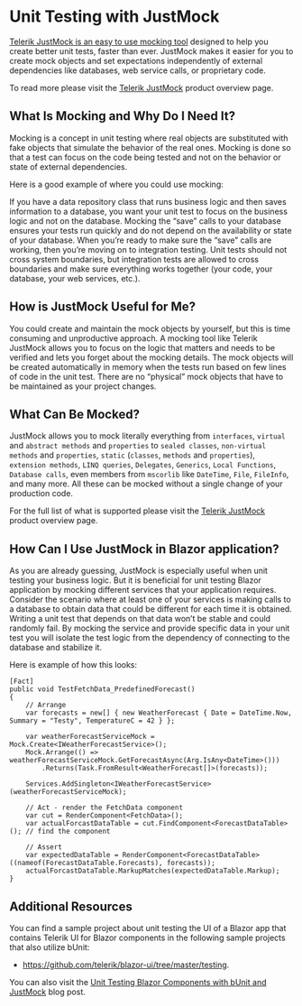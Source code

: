 
# Unit Testing with JustMock

<a href="https://www.telerik.com/products/mocking.aspx" target="_blank">Telerik JustMock is an easy to use mocking tool</a> designed to help you create better unit tests, faster than ever. JustMock makes it easier for you to create mock objects and set expectations independently of external dependencies like databases, web service calls, or proprietary code.

To read more please visit the <a href="https://www.telerik.com/products/mocking.aspx" target="_blank">Telerik JustMock</a> product overview page.

## What Is Mocking and Why Do I Need It?

Mocking is a concept in unit testing where real objects are substituted with fake objects that simulate the behavior of the real ones. Mocking is done so that a test can focus on the code being tested and not on the behavior or state of external dependencies.

Here is a good example of where you could use mocking:

If you have a data repository class that runs business logic and then saves information to a database, you want your unit test to focus on the business logic and not on the database. Mocking the “save” calls to your database ensures your tests run quickly and do not depend on the availability or state of your database. When you’re ready to make sure the “save” calls are working, then you’re moving on to integration testing. Unit tests should not cross system boundaries, but integration tests are allowed to cross boundaries and make sure everything works together (your code, your database, your web services, etc.).

## How is JustMock Useful for Me?

You could create and maintain the mock objects by yourself, but this is time consuming and unproductive approach. A mocking tool like Telerik JustMock allows you to focus on the logic that matters and needs to be verified and lets you forget about the mocking details. The mock objects will be created automatically in memory when the tests run based on few lines of code in the unit test. There are no “physical” mock objects that have to be maintained as your project changes.

## What Can Be Mocked?

JustMock allows you to mock literally everything from `interfaces`, `virtual` and `abstract methods` and `properties` to `sealed classes`, `non-virtual methods` and `properties`, `static` (`classes`, `methods` and `properties`), `extension methods`, `LINQ queries`, `Delegates`, `Generics`, `Local Functions`, `Database calls`, even members from `mscorlib` like `DateTime`, `File`, `FileInfo`, and many more. All these can be mocked without a single change of your production code.

For the full list of what is supported please visit the <a href="https://www.telerik.com/products/mocking.aspx" target="_blank">Telerik JustMock</a> product overview page.

## How Can I Use JustMock in Blazor application?

As you are already guessing, JustMock is especially useful when unit testing your business logic. But it is beneficial for unit testing Blazor application by mocking different services that your application requires. Consider the scenario where at least one of your services is making calls to a database to obtain data that could be different for each time it is obtained. Writing a unit test that depends on that data won’t be stable and could randomly fail. By mocking the service and provide specific data in your unit test you will isolate the test logic from the dependency of connecting to the database and stabilize it.

Here is example of how this looks:

````C#.skip-repl
[Fact]
public void TestFetchData_PredefinedForecast()
{
    // Arrange
    var forecasts = new[] { new WeatherForecast { Date = DateTime.Now, Summary = "Testy", TemperatureC = 42 } };
 
    var weatherForecastServiceMock = Mock.Create<IWeatherForecastService>();
    Mock.Arrange(() => weatherForecastServiceMock.GetForecastAsync(Arg.IsAny<DateTime>()))
        .Returns(Task.FromResult<WeatherForecast[]>(forecasts));
 
    Services.AddSingleton<IWeatherForecastService>(weatherForecastServiceMock);
 
    // Act - render the FetchData component
    var cut = RenderComponent<FetchData>();
    var actualForcastDataTable = cut.FindComponent<ForecastDataTable>(); // find the component
 
    // Assert
    var expectedDataTable = RenderComponent<ForecastDataTable>((nameof(ForecastDataTable.Forecasts), forecasts));
    actualForcastDataTable.MarkupMatches(expectedDataTable.Markup);
}
````

## Additional Resources

You can find a sample project about unit testing the UI of a Blazor app that contains Telerik UI for Blazor components in the following sample projects that also utilize bUnit:

* <a href="https://github.com/telerik/blazor-ui/tree/master/testing" target="_blank">https://github.com/telerik/blazor-ui/tree/master/testing</a>.

You can also visit the <a href="https://www.telerik.com/blogs/unit-testing-blazor-components-bunit-justmock" target="_blank">Unit Testing Blazor Components with bUnit and JustMock</a> blog post.

